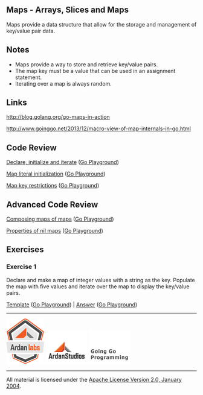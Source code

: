 ## Maps - Arrays, Slices and Maps

Maps provide a data structure that allow for the storage and management of key/value pair data.

## Notes

* Maps provide a way to store and retrieve key/value pairs.
* The map key must be a value that can be used in an assignment statement.
* Iterating over a map is always random.

## Links

http://blog.golang.org/go-maps-in-action

http://www.goinggo.net/2013/12/macro-view-of-map-internals-in-go.html

## Code Review

[Declare, initialize and iterate](example1/example1.go) ([Go Playground](https://play.golang.org/p/wVgTXEVimA))

[Map literal initialization](example2/example2.go) ([Go Playground](https://play.golang.org/p/C0RJU7WUca))

[Map key restrictions](example3/example3.go) ([Go Playground](http://play.golang.org/p/FcY_0ckwOZ))

## Advanced Code Review

[Composing maps of maps](advanced/example1/example1.go) ([Go Playground](https://play.golang.org/p/mycosI0zpN))

[Properties of nil maps](advanced/example2/example2.go) ([Go Playground](http://play.golang.org/p/GF0gbY4SvN))

## Exercises

### Exercise 1

Declare and make a map of integer values with a string as the key. Populate the map with five values and iterate over the map to display the key/value pairs.

[Template](exercises/template1/template1.go) ([Go Playground](http://play.golang.org/p/-JBSUoux-v)) | 
[Answer](exercises/exercise1/exercise1.go) ([Go Playground](https://play.golang.org/p/9DDe_wFFYi))

___
[![Ardan Labs](../00-slides/images/ggt_logo.png)](http://www.ardanlabs.com)
[![Ardan Studios](../00-slides/images/ardan_logo.png)](http://www.ardanstudios.com)
[![GoingGo Blog](../00-slides/images/ggb_logo.png)](http://www.goinggo.net)
___
All material is licensed under the [Apache License Version 2.0, January 2004](http://www.apache.org/licenses/LICENSE-2.0).
